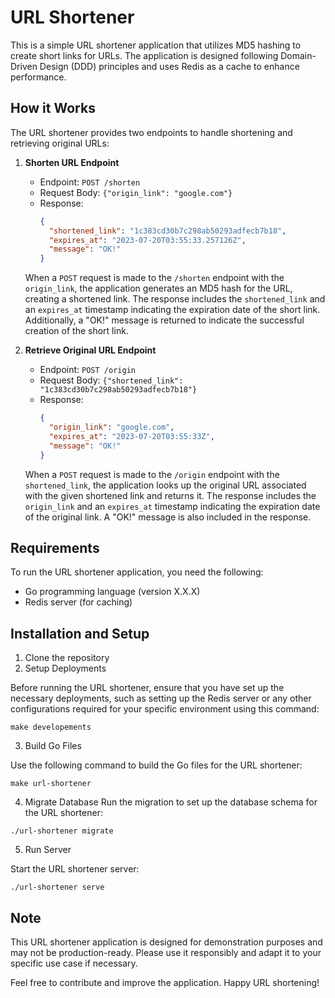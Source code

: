 # URL Shortener

This is a simple URL shortener application that utilizes MD5 hashing to create short links for URLs. The application is designed following Domain-Driven Design (DDD) principles and uses Redis as a cache to enhance performance.

## How it Works

The URL shortener provides two endpoints to handle shortening and retrieving original URLs:

1. **Shorten URL Endpoint**

   - Endpoint: `POST /shorten`
   - Request Body: `{"origin_link": "google.com"}`
   - Response: 
     ```json
     {
       "shortened_link": "1c383cd30b7c298ab50293adfecb7b18",
       "expires_at": "2023-07-20T03:55:33.257126Z",
       "message": "OK!"
     }
     ```

   When a `POST` request is made to the `/shorten` endpoint with the `origin_link`, the application generates an MD5 hash for the URL, creating a shortened link. The response includes the `shortened_link` and an `expires_at` timestamp indicating the expiration date of the short link. Additionally, a "OK!" message is returned to indicate the successful creation of the short link.

2. **Retrieve Original URL Endpoint**

   - Endpoint: `POST /origin`
   - Request Body: `{"shortened_link": "1c383cd30b7c298ab50293adfecb7b18"}`
   - Response: 
     ```json
     {
       "origin_link": "google.com",
       "expires_at": "2023-07-20T03:55:33Z",
       "message": "OK!"
     }
     ```

   When a `POST` request is made to the `/origin` endpoint with the `shortened_link`, the application looks up the original URL associated with the given shortened link and returns it. The response includes the `origin_link` and an `expires_at` timestamp indicating the expiration date of the original link. A "OK!" message is also included in the response.

## Requirements

To run the URL shortener application, you need the following:

- Go programming language (version X.X.X)
- Redis server (for caching)

## Installation and Setup

1. Clone the repository
2. Setup Deployments

Before running the URL shortener, ensure that you have set up the necessary deployments, such as setting up the Redis server or any other configurations required for your specific environment using this command:
```
make developements
```


3. Build Go Files

Use the following command to build the Go files for the URL shortener:
```
make url-shortener
```

4. Migrate Database
Run the migration to set up the database schema for the URL shortener:
```
./url-shortener migrate
```

5. Run Server

Start the URL shortener server:
```
./url-shortener serve
```

## Note

This URL shortener application is designed for demonstration purposes and may not be production-ready. Please use it responsibly and adapt it to your specific use case if necessary.

Feel free to contribute and improve the application. Happy URL shortening!




